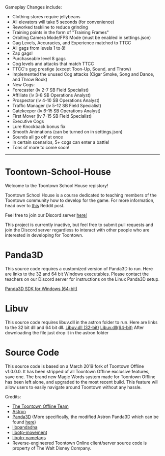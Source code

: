 
Gameplay Changes include:
- Clothing stores require jellybeans
- All elevators will take 5 seconds (for convenience)
- Reworked taskline to reduce grinding
- Training points in the form of "Training Frames"
- Orbiting Camera Mode/FPS Mode (must be enabled in settings.json)
- Gag Levels, Accuracies, and Experience matched to TTCC
- All gags from levels 1 to 8!
- Zap gags!
- Purchaseable level 8 gags
- Cog levels and attacks that match TTCC
- TTCC's gag prestige (except Toon-Up, Sound, and Throw)
- Implemented the unused Cog attacks (Cigar Smoke, Song and Dance, and Throw Book)
- New Cogs:
- Forecaster (lv 2-7 SB Field Specialist)
- Affiliate (lv 3-8 SB Operations Analyst)
- Prospector (lv 4-10 SB Operations Analyst)
- Traffic Manager (lv 5-12 SB Field Specialist)
- Gatekeeper (lv 6-15 SB Operations Analyst)
- First Mover (lv 7-15 SB Field Specialist)
- Executive Cogs
- Lure Knockback bonus fix
- Smooth Animations (can be turned on in settings.json)
- Sounds all go off at once
- In certain scenarios, 5+ cogs can enter a battle!
- Tons of more to come soon!
---
# Toontown-School-House
Welcome to the Toontown School House repistory!

Toontown School House is a course dedicated to teaching members of the Toontown community how to develop for the game. For more information, head over to [this](https://www.reddit.com/r/Toontown/comments/doszgg/toontown_school_house_learn_to_develop_for/) Reddit post.

Feel free to join our Discord server [here!](https://discord.gg/xFGA8Xa)

This project is currently inactive, but feel free to submit pull requests and join the Discord server regardless to interact with other people who are interested in developing for Toontown.

# Panda3D
This source code requires a customized version of Panda3D to run. Here are links to the 32 and 64 bit Windows executables. Please contact the teachers on our Discord server for instructions on the Linux Panda3D setup.

[Panda3D SDK for Windows (64-bit)](https://drive.google.com/file/d/1i-7C_uAfzZSaArzFh80NMD3Dg5FD2Tdt/view?usp=sharing)

# Libuv 
This source code requires libuv.dll in the astron folder to run. Here are links to the 32 bit dll and 64 bit dll.
[Libuv.dll (32-bit)](https://cdn.discordapp.com/attachments/638485243560460309/640339222682664973/libuv.dll)
[Libuv.dll(64-bit)](https://cdn.discordapp.com/attachments/638485243560460309/640339153346887696/libuv.dll)
After downloading the file just drop it in the astron folder

# Source Code
This source code is based on a March 2019 fork of Toontown Offline v1.0.0.0. It has been stripped of all Toontown Offline exclusive features, save one. The brand new Magic Words system made for Toontown Offline has been left alone, and upgraded to the most recent build. This feature will allow users to easily navigate around Toontown without any hassle.

Credits:
* [The Toontown Offline Team](https://ttoffline.com)
* [Astron](https://github.com/Astron/Astron)
* [Panda3D](https://github.com/panda3d/panda3d) (More specifically, the modified Astron Panda3D which can be found [here](https://github.com/Astron/panda3d))
* [libpandadna](https://github.com/loblao/libpandadna)
* [libotp-movement](https://github.com/jwcotejr/libotp-movement)
* [libotp-nametags](https://github.com/loblao/libotp-nametags)
* Reverse-engineered Toontown Online client/server source code is property of The Walt Disney Company.

